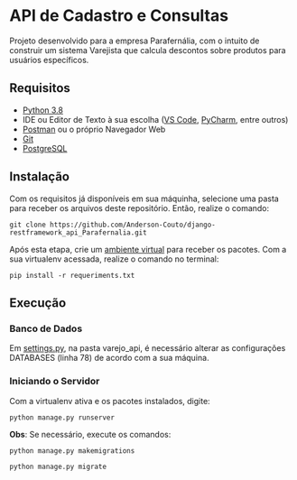 # API de Cadastro e Consultas
Projeto desenvolvido para a empresa Parafernália, com o intuito de construir um sistema Varejista que calcula descontos sobre produtos para usuários específicos.

## Requisitos
- [Python 3.8](https://www.python.org/ "Python 3.8")
- IDE ou Editor de Texto à sua escolha ([VS Code](https://code.visualstudio.com/ "VS Code"), [PyCharm](https://www.jetbrains.com/pt-br/pycharm/download/#section=windows "PyCharm"), entre outros)
- [Postman](https://www.postman.com/ "Postman") ou o próprio Navegador Web
- [Git](https://git-scm.com/ "Git")
- [PostgreSQL](https://www.postgresql.org/ "PostgreSQL")

## Instalação
Com os requisitos já disponíveis em sua máquinha, selecione uma pasta para receber os arquivos deste repositório. Então, realize o comando:

`git clone https://github.com/Anderson-Couto/django-restframework_api_Parafernalia.git`

Após esta etapa, crie um [ambiente virtual](https://www.treinaweb.com.br/blog/criando-ambientes-virtuais-para-projetos-python-com-o-virtualenv/ "ambiente virtual") para receber os pacotes. Com a sua virtualenv acessada, realize o comando no terminal:

`pip install -r requeriments.txt`

## Execução

### Banco de Dados

Em [settings.py](https://github.com/Anderson-Couto/django-restframework_api_Parafernalia/blob/master/varejo_api/settings.py "settings.py"), na pasta varejo_api, é necessário alterar as configurações DATABASES (linha 78) de acordo com a sua máquina.

### Iniciando o Servidor
Com a virtualenv ativa e os pacotes instalados, digite:

`python manage.py runserver`

**Obs**: Se necessário, execute os comandos:

`python manage.py makemigrations`

`python manage.py migrate`

